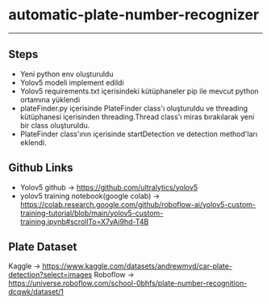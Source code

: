 # automatic-plate-number-recognizer
-----------------------------------------
Steps
-----
- Yeni python env oluşturuldu
- Yolov5 modeli implement edildi
- Yolov5 requirements.txt içerisindeki kütüphaneler pip ile mevcut python ortamına yüklendi
- plateFinder.py içerisinde PlateFinder class'ı oluşturuldu ve threading kütüphanesi içerisinden threading.Thread class'ı miras bırakılarak yeni bir class oluşturuldu.
- PlateFinder class'ının içerisinde startDetection ve detection method'ları eklendi.


Github Links
------------
- Yolov5 github -> https://github.com/ultralytics/yolov5
- yolov5 training notebook(google colab) -> https://colab.research.google.com/github/roboflow-ai/yolov5-custom-training-tutorial/blob/main/yolov5-custom-training.ipynb#scrollTo=X7yAi9hd-T4B

Plate Dataset
-------------
Kaggle -> https://www.kaggle.com/datasets/andrewmvd/car-plate-detection?select=images
Roboflow -> https://universe.roboflow.com/school-0bhfs/plate-number-recognition-dcqwk/dataset/1
